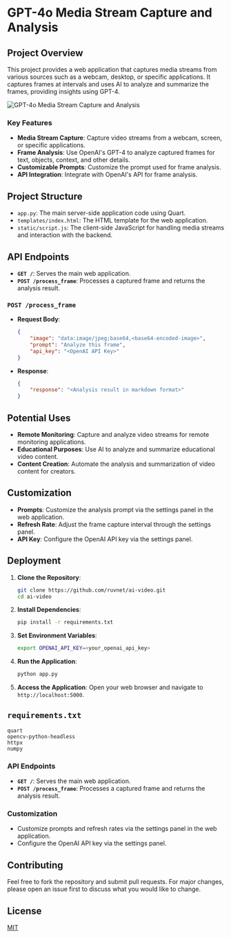 # GPT-4o Media Stream Capture and Analysis

## Project Overview

This project provides a web application that captures media streams from various sources such as a webcam, desktop, or specific applications. It captures frames at intervals and uses AI to analyze and summarize the frames, providing insights using GPT-4.

![GPT-4o Media Stream Capture and Analysis](https://github.com/ruvnet/ai-video/blob/main/assets/preview.png?raw=true)

### Key Features

- **Media Stream Capture**: Capture video streams from a webcam, screen, or specific applications.
- **Frame Analysis**: Use OpenAI's GPT-4 to analyze captured frames for text, objects, context, and other details.
- **Customizable Prompts**: Customize the prompt used for frame analysis.
- **API Integration**: Integrate with OpenAI's API for frame analysis.

## Project Structure

- `app.py`: The main server-side application code using Quart.
- `templates/index.html`: The HTML template for the web application.
- `static/script.js`: The client-side JavaScript for handling media streams and interaction with the backend.

## API Endpoints

- **`GET /`**: Serves the main web application.
- **`POST /process_frame`**: Processes a captured frame and returns the analysis result.

### `POST /process_frame`
- **Request Body**:
  ```json
  {
      "image": "data:image/jpeg;base64,<base64-encoded-image>",
      "prompt": "Analyze this frame",
      "api_key": "<OpenAI API Key>"
  }
  ```
- **Response**:
  ```json
  {
      "response": "<Analysis result in markdown format>"
  }
  ```

## Potential Uses

- **Remote Monitoring**: Capture and analyze video streams for remote monitoring applications.
- **Educational Purposes**: Use AI to analyze and summarize educational video content.
- **Content Creation**: Automate the analysis and summarization of video content for creators.

## Customization

- **Prompts**: Customize the analysis prompt via the settings panel in the web application.
- **Refresh Rate**: Adjust the frame capture interval through the settings panel.
- **API Key**: Configure the OpenAI API key via the settings panel.

## Deployment

1. **Clone the Repository**:
   ```bash
   git clone https://github.com/ruvnet/ai-video.git
   cd ai-video
   ```

2. **Install Dependencies**:
   ```bash
   pip install -r requirements.txt
   ```

3. **Set Environment Variables**:
   ```bash
   export OPENAI_API_KEY=<your_openai_api_key>
   ```

4. **Run the Application**:
   ```bash
   python app.py
   ```

5. **Access the Application**:
   Open your web browser and navigate to `http://localhost:5000`.

## `requirements.txt`
```plaintext
quart
opencv-python-headless
httpx
numpy
```
  
### API Endpoints

- **`GET /`**: Serves the main web application.
- **`POST /process_frame`**: Processes a captured frame and returns the analysis result.

### Customization

- Customize prompts and refresh rates via the settings panel in the web application.
- Configure the OpenAI API key via the settings panel.

## Contributing

Feel free to fork the repository and submit pull requests. For major changes, please open an issue first to discuss what you would like to change.

## License

[MIT](LICENSE)
 
